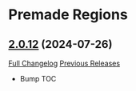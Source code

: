 # Premade Regions

## [2.0.12](https://github.com/0xbs/premade-regions/tree/2.0.12) (2024-07-26)
[Full Changelog](https://github.com/0xbs/premade-regions/compare/2.0.11...2.0.12) [Previous Releases](https://github.com/0xbs/premade-regions/releases)

- Bump TOC  
